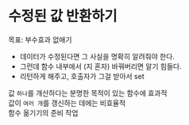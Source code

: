 # 수정된 값 반환하기

목표: 부수효과 없애기

- 데이터가 수정된다면 그 사실을 명확히 알려줘야 한다.
- 그런데 함수 내부에서 (지 혼자) 바꿔버리면 알기 힘들다.
- 리턴하게 해주고, 호출자가 그걸 받아서 set

값 `하나`를 개산하다는 분명한 목적이 있는 함수에 효과적  
값이 `여러 개`를 갱신하는 데에는 비효율적  
함수 옮기기의 준비 작업
